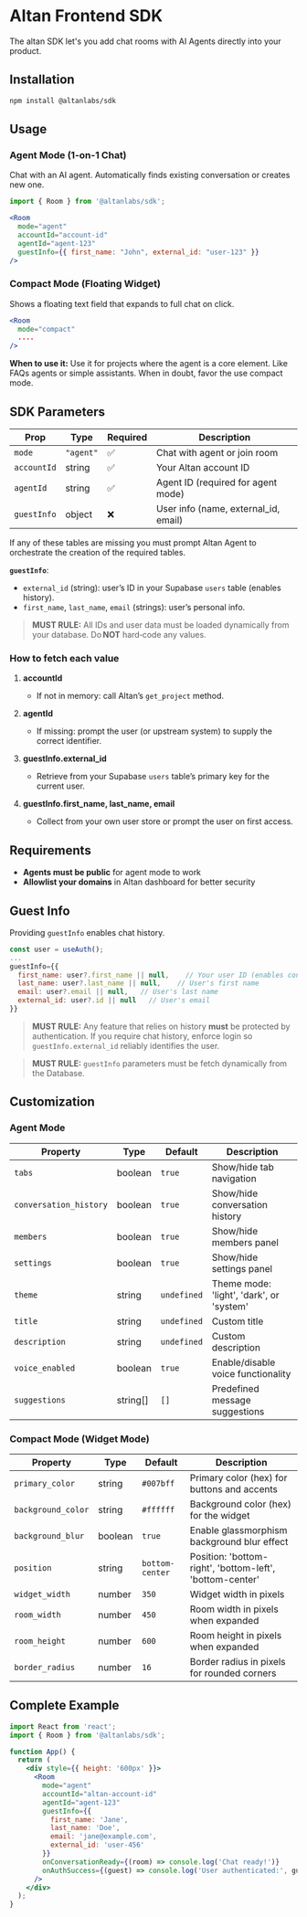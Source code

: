 # Altan Frontend SDK

The altan SDK let's you add chat rooms with AI Agents directly into your product. 

## Installation

```bash
npm install @altanlabs/sdk
```

## Usage

### Agent Mode (1-on-1 Chat)

Chat with an AI agent. Automatically finds existing conversation or creates new one.

```jsx
import { Room } from '@altanlabs/sdk';

<Room
  mode="agent"
  accountId="account-id"
  agentId="agent-123"
  guestInfo={{ first_name: "John", external_id: "user-123" }}
/>
```

### Compact Mode (Floating Widget)

Shows a floating text field that expands to full chat on click.

```jsx
<Room
  mode="compact"
  ....
/>
```

**When to use it:** Use it for projects where the agent is a core element. Like FAQs agents or simple assistants. When in doubt, favor the use compact mode.


## SDK Parameters

| Prop        | Type                  | Required | Description                          |
| ----------- | --------------------- | -------- | ------------------------------------ |
| `mode`      | `"agent"` | ✅        | Chat with agent or join room         |
| `accountId` | string                | ✅        | Your Altan account ID                |
| `agentId`   | string                | ✅       | Agent ID (required for agent mode)   |
| `guestInfo` | object                | ❌        | User info (name, external_id, email) |


If any of these tables are missing you must prompt Altan Agent to orchestrate the creation of the required tables.

**`guestInfo`**:
* `external_id` (string): user’s ID in your Supabase `users` table (enables history).
* `first_name`, `last_name`, `email` (strings): user’s personal info.

> **MUST RULE:** All IDs and user data must be loaded dynamically from your database. Do **NOT** hard‑code any values.

### How to fetch each value

1. **accountId**

   * If not in memory: call Altan’s `get_project` method.
2. **agentId**

   * If missing: prompt the user (or upstream system) to supply the correct identifier.
3. **guestInfo.external\_id**

   * Retrieve from your Supabase `users` table’s primary key for the current user.
4. **guestInfo.first\_name, last\_name, email**

   * Collect from your own user store or prompt the user on first access.

## Requirements

- **Agents must be public** for agent mode to work
- **Allowlist your domains** in Altan dashboard for better security

## Guest Info

Providing `guestInfo` enables chat history. 

```jsx
const user = useAuth();
...
guestInfo={{
  first_name: user?.first_name || null,    // Your user ID (enables conversation history)
  last_name: user?.last_name || null,    // User's first name
  email: user?.email || null,   // User's last name  
  external_id: user?.id || null   // User's email
}}
```

> **MUST RULE:** Any feature that relies on history **must** be protected by authentication. If you require chat history, enforce login so `guestInfo.external_id` reliably identifies the user.

> **MUST RULE:** `guestInfo` parameters must be fetch dynamically from the Database.

## Customization

### Agent Mode

| Property               | Type     | Default     | Description                              |
| ---------------------- | -------- | ----------- | ---------------------------------------- |
| `tabs`                 | boolean  | `true`      | Show/hide tab navigation                 |
| `conversation_history` | boolean  | `true`      | Show/hide conversation history           |
| `members`              | boolean  | `true`      | Show/hide members panel                  |
| `settings`             | boolean  | `true`      | Show/hide settings panel                 |
| `theme`                | string   | `undefined` | Theme mode: 'light', 'dark', or 'system' |
| `title`                | string   | `undefined` | Custom title                             |
| `description`          | string   | `undefined` | Custom description                       |
| `voice_enabled`        | boolean  | `true`      | Enable/disable voice functionality       |
| `suggestions`          | string[] | `[]`        | Predefined message suggestions           |


### Compact Mode (Widget Mode)

| Property           | Type    | Default         | Description                                              |
| ------------------ | ------- | --------------- | -------------------------------------------------------- |
| `primary_color`    | string  | `#007bff`       | Primary color (hex) for buttons and accents              |
| `background_color` | string  | `#ffffff`       | Background color (hex) for the widget                    |
| `background_blur`  | boolean | `true`          | Enable glassmorphism background blur effect              |
| `position`         | string  | `bottom-center` | Position: 'bottom-right', 'bottom-left', 'bottom-center' |
| `widget_width`     | number  | `350`           | Widget width in pixels                                   |
| `room_width`       | number  | `450`           | Room width in pixels when expanded                       |
| `room_height`      | number  | `600`           | Room height in pixels when expanded                      |
| `border_radius`    | number  | `16`            | Border radius in pixels for rounded corners              |


## Complete Example

```jsx
import React from 'react';
import { Room } from '@altanlabs/sdk';

function App() {
  return (
    <div style={{ height: '600px' }}>
      <Room
        mode="agent"
        accountId="altan-account-id"
        agentId="agent-123"
        guestInfo={{
          first_name: 'Jane',
          last_name: 'Doe',
          email: 'jane@example.com',
          external_id: 'user-456'
        }}
        onConversationReady={(room) => console.log('Chat ready!')}
        onAuthSuccess={(guest) => console.log('User authenticated:', guest.id)}
      />
    </div>
  );
}
```